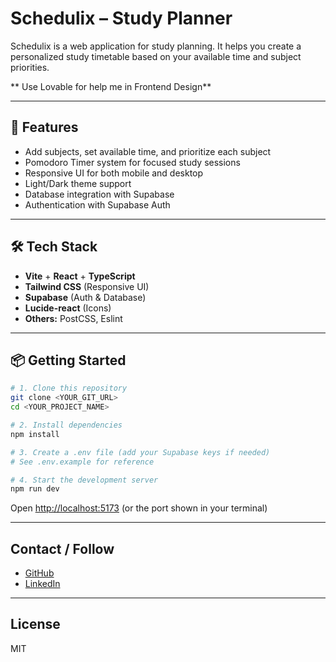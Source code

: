 # Schedulix – Study Planner

Schedulix is a web application for  study planning.
It helps you create a personalized study timetable based on your available time and subject priorities.

** Use Lovable for help me in Frontend Design**

---

## 🚀 Features

- Add subjects, set available time, and prioritize each subject
- Pomodoro Timer system for focused study sessions
- Responsive UI for both mobile and desktop
- Light/Dark theme support
- Database integration with Supabase
- Authentication with Supabase Auth

---

## 🛠️ Tech Stack

- **Vite** + **React** + **TypeScript**
- **Tailwind CSS** (Responsive UI)
- **Supabase** (Auth & Database)
- **Lucide-react** (Icons)
- **Others:** PostCSS, Eslint

---

## 📦 Getting Started

```sh
# 1. Clone this repository
git clone <YOUR_GIT_URL>
cd <YOUR_PROJECT_NAME>

# 2. Install dependencies
npm install

# 3. Create a .env file (add your Supabase keys if needed)
# See .env.example for reference

# 4. Start the development server
npm run dev
```

Open [http://localhost:5173](http://localhost:5173) (or the port shown in your terminal)

---

## Contact / Follow

- [GitHub](https://github.com/Todayimfalllinlove)
- [LinkedIn](https://www.linkedin.com/in/me/)

---

## License

MIT
